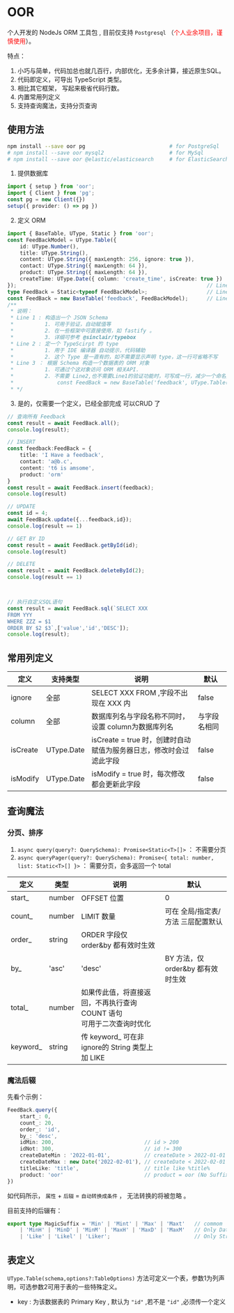 # OOR

个人开发的 NodeJs ORM 工具包 , 目前仅支持 `Postgresql` （<span style="color:red;">个人业余项目，谨慎使用</span>）。 


特点：

1. 小巧与简单，代码加总也就几百行，内部优化，无多余计算，接近原生SQL。
2. 代码即定义，可导出 TypeScript 类型。
3. 相比其它框架， 写起来极省代码行数。
4. 内置常用列定义
5. 支持查询魔法，支持分页查询




## 使用方法


```bash
npm install --save oor pg                           # for PostgreSql
# npm install --save oor mysql2                     # for MySql
# npm install --save oor @elastic/elasticsearch     # for ElasticSearch 
```


1. 提供数据库

```typescript
import { setup } from 'oor';
import { Client } from 'pg';
const pg = new Client({})
setup({ provider: () => pg })
```


2. 定义 ORM

```typescript
import { BaseTable, UType, Static } from 'oor';
const FeedBackModel = UType.Table({
    id: UType.Number(),
    title: UType.String(),
    content: UType.String({ maxLength: 256, ignore: true }),
    contact: UType.String({ maxLength: 64 }),
    product: UType.String({ maxLength: 64 }),
    createTime: UType.Date({ column: 'create_time', isCreate: true })
});                                                             // Line 1
type FeedBack = Static<typeof FeedBackModel>;                   // Line 2
const FeedBack = new BaseTable('feedback', FeedBackModel);      // Line 3
/**
 * 说明：
 * Line 1 : 构造出一个 JSON Schema 
 *          1. 可用于验证，自动赋值等 
 *          2. 在一些框架中可直接使用，如 fastify 。
 *          3. 详细可参考 @sinclair/typebox
 * Line 2 : 定一个 TypeScirpt 的 type
 *          1. 用于 IDE 编译器 自动提示，代码辅助
 *          2. 这个 Type 是一直有的，如不需要显示声明 type，这一行可省略不写
 * Line 3 ： 根据 Schema 构造一个数据表的 ORM 对象
 *          1. 可通过个这对象访问 ORM 相关API.
 *          2. 不需要 Line2,也不需要Line1的验证功能时，可写成一行，减少一个命名负担：
 *              const FeedBack = new BaseTable('feedback', UType.Table({....}));
 * */ 


```

3. 是的，仅需要一个定义，已经全部完成 可以CRUD 了


```typescript
// 查询所有 Feedback
const result = await FeedBack.all();
console.log(result);

// INSERT
const feedback:FeedBack = {
    title: 'I Have a feedback',
    contact: 'a@b.c',
    content: 't6 is amsome',
    product: 'orm'
}
const result = await FeedBack.insert(feedback);
console.log(result)

// UPDATE
const id = 4;
await FeedBack.update({...feedback,id});
console.log(result == 1)

// GET BY ID
const result = await FeedBack.getById(id);
console.log(result)

// DELETE
const result = await FeedBack.deleteById(2);
console.log(result == 1)



// 执行自定义SQL语句
const result = await FeedBack.sql(`SELECT XXX 
FROM YYY 
WHERE ZZZ = $1 
ORDER BY $2 $3`,['value','id','DESC']);
console.log(result);
```


## 常用列定义


| 定义     | 支持类型   | 说明                                                               | 默认         |
| -------- | ---------- | ------------------------------------------------------------------ | ------------ |
| ignore   | 全部       | SELECT XXX FROM ,字段不出现在 XXX 内                               | false        |
| column   | 全部       | 数据库列名与字段名称不同时，设置 column为数据库列名                | 与字段名相同 |
| isCreate | UType.Date | isCreate = true 时，创建时自动赋值为服务器日志，修改时会过滤此字段 | false        |
| isModify | UType.Date | isModify = true 时，每次修改都会更新此字段                         | false        |


## 查询魔法

### 分页、排序

1. `async query(query?: QuerySchema): Promise<Static<T>[]>` ： 不需要分页
2. `async queryPager(query?: QuerySchema): Promise<{ total: number, list: Static<T>[] }>` ： 需要分页，会多返回一个 total


| 定义     | 类型   | 说明                                                                       | 默认                               |
| -------- | ------ | -------------------------------------------------------------------------- | ---------------------------------- |
| start_   | number | OFFSET 位置                                                                | 0                                  |
| count_   | number | LIMIT 数量                                                                 | 可在 全局/指定表/方法 三层配置默认 |
| order_   | string | ORDER 字段仅 order&by 都有效时生效                                         |                                    |
| by_      | 'asc'  | 'desc'                                                                     | BY 方法，仅 order&by 都有效时生效  |
| total_   | number | 如果传此值，将直接返回，不再执行查询 COUNT 语句 <br/> 可用于二次查询时优化 |                                    |
| keyword_ | string | 传 keyword_ 可在非 ignore的 String 类型上加 LIKE                           |                                    |


### 魔法后辍

先看个示例：

```typescript
FeedBack.query({
    start_: 0,
    count_: 20,
    order_: 'id',
    by_: 'desc',
    idMin: 200,                             // id > 200
    idNot: 300,                             // id != 300
    createDateMin : '2022-01-01',           // createDate > 2022-01-01
    createDateMax : new Date('2022-02-01'), // createDate < 2022-02-01
    titleLike: 'title',                     // title like %title%
    product: 'oor'                          // product = oor (No Suffix, No Magic )
})
```

如代码所示， `属性` + `后辍` =  `自动转换成条件` ， 无法转换的将被忽略 。

目前支持的后辍有：

```typescript
export type MagicSuffix = 'Min' | 'Mint' | 'Max' | 'Maxt'   // commom  > , >= , <  ,  <=
    | 'MinH' | 'MinD' | 'MinM' | 'MaxH' | 'MaxD' | 'MaxM'   // Only Date Hour / Day / Month
    | 'Like' | 'Likel' | 'Liker';                           // Only String  like leftlike rightlike
```



## 表定义

`UType.Table(schema,options?:TableOptions)` 方法可定义一个表，参数1为列声明，可选参数2可用于表的一些特殊定义。

* key : 为该数据表的 Primary Key , 默认为 `"id"` ,若不是 `"id"` ,必须传一个定义